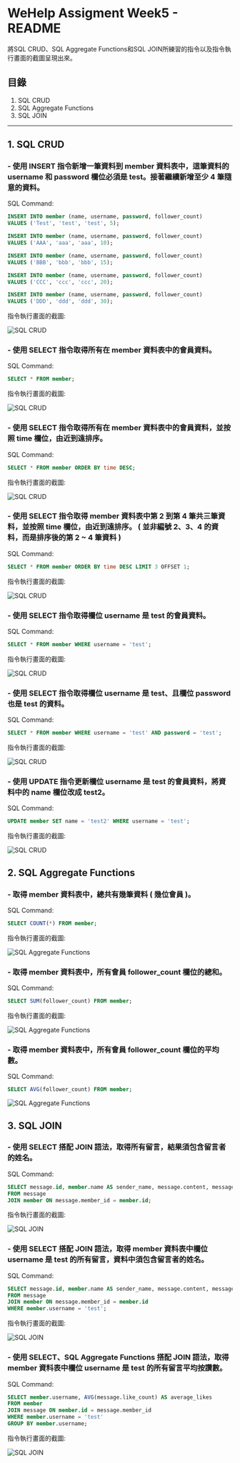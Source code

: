 # WeHelp Assigment Week5 - README

將SQL CRUD、SQL Aggregate Functions和SQL JOIN所練習的指令以及指令執⾏畫⾯的截圖呈現出來。

## 目錄

1. SQL CRUD
2. SQL Aggregate Functions
3. SQL JOIN

---

## 1. SQL CRUD

### - 使⽤ INSERT 指令新增⼀筆資料到 member 資料表中，這筆資料的 username 和 password 欄位必須是 test。接著繼續新增⾄少 4 筆隨意的資料。
SQL Command:
```sql
INSERT INTO member (name, username, password, follower_count)
VALUES ('Test', 'test', 'test', 5);

INSERT INTO member (name, username, password, follower_count)
VALUES ('AAA', 'aaa', 'aaa', 10);

INSERT INTO member (name, username, password, follower_count)
VALUES ('BBB', 'bbb', 'bbb', 15);

INSERT INTO member (name, username, password, follower_count)
VALUES ('CCC', 'ccc', 'ccc', 20);

INSERT INTO member (name, username, password, follower_count)
VALUES ('DDD', 'ddd', 'ddd', 30);
```
指令執⾏畫⾯的截圖:

![SQL CRUD](https://github.com/kyhuang0427/wehelp-assignment.io/blob/1a26cddcc5922078188ae76a9b924f89e4479911/week5/png/3-1.png)

### - 使⽤ SELECT 指令取得所有在 member 資料表中的會員資料。
SQL Command:
```sql
SELECT * FROM member;
```
指令執⾏畫⾯的截圖:

![SQL CRUD](https://github.com/kyhuang0427/wehelp-assignment.io/blob/1a26cddcc5922078188ae76a9b924f89e4479911/week5/png/3-2.png)

### - 使⽤ SELECT 指令取得所有在 member 資料表中的會員資料，並按照 time 欄位，由近到遠排序。
SQL Command:
```sql
SELECT * FROM member ORDER BY time DESC;
```
指令執⾏畫⾯的截圖:

![SQL CRUD](https://github.com/kyhuang0427/wehelp-assignment.io/blob/1a26cddcc5922078188ae76a9b924f89e4479911/week5/png/3-3.png)

### - 使⽤ SELECT 指令取得 member 資料表中第 2 到第 4 筆共三筆資料，並按照 time 欄位，由近到遠排序。 ( 並非編號 2、3、4 的資料，⽽是排序後的第 2 ~ 4 筆資料 )
SQL Command:
```sql
SELECT * FROM member ORDER BY time DESC LIMIT 3 OFFSET 1;
```
指令執⾏畫⾯的截圖:

![SQL CRUD](https://github.com/kyhuang0427/wehelp-assignment.io/blob/1a26cddcc5922078188ae76a9b924f89e4479911/week5/png/3-4.png)

### - 使⽤ SELECT 指令取得欄位 username 是 test 的會員資料。
SQL Command:
```sql
SELECT * FROM member WHERE username = 'test';
```
指令執⾏畫⾯的截圖:

![SQL CRUD](https://github.com/kyhuang0427/wehelp-assignment.io/blob/1a26cddcc5922078188ae76a9b924f89e4479911/week5/png/3-5.png)

### - 使⽤ SELECT 指令取得欄位 username 是 test、且欄位 password 也是 test 的資料。
SQL Command:
```sql
SELECT * FROM member WHERE username = 'test' AND password = 'test';
```
指令執⾏畫⾯的截圖:

![SQL CRUD](https://github.com/kyhuang0427/wehelp-assignment.io/blob/1a26cddcc5922078188ae76a9b924f89e4479911/week5/png/3-6.png)

### - 使⽤ UPDATE 指令更新欄位 username 是 test 的會員資料，將資料中的 name 欄位改成 test2。
SQL Command:
```sql
UPDATE member SET name = 'test2' WHERE username = 'test';
```
指令執⾏畫⾯的截圖:

![SQL CRUD](https://github.com/kyhuang0427/wehelp-assignment.io/blob/1a26cddcc5922078188ae76a9b924f89e4479911/week5/png/3-7.png)

## 2. SQL Aggregate Functions
### - 取得 member 資料表中，總共有幾筆資料 ( 幾位會員 )。
SQL Command:
```sql
SELECT COUNT(*) FROM member;
```
指令執⾏畫⾯的截圖:

![SQL Aggregate Functions](https://github.com/kyhuang0427/wehelp-assignment.io/blob/1a26cddcc5922078188ae76a9b924f89e4479911/week5/png/4-1.png)

### - 取得 member 資料表中，所有會員 follower_count 欄位的總和。
SQL Command:
```sql
SELECT SUM(follower_count) FROM member;
```
指令執⾏畫⾯的截圖:

![SQL Aggregate Functions](https://github.com/kyhuang0427/wehelp-assignment.io/blob/1a26cddcc5922078188ae76a9b924f89e4479911/week5/png/4-2.png)

### - 取得 member 資料表中，所有會員 follower_count 欄位的平均數。
SQL Command:
```sql
SELECT AVG(follower_count) FROM member;
```
![SQL Aggregate Functions](https://github.com/kyhuang0427/wehelp-assignment.io/blob/1a26cddcc5922078188ae76a9b924f89e4479911/week5/png/4-3.png)

## 3. SQL JOIN
### - 使⽤ SELECT 搭配 JOIN 語法，取得所有留⾔，結果須包含留⾔者的姓名。
SQL Command:
```sql
SELECT message.id, member.name AS sender_name, message.content, message.like_count, message.time
FROM message
JOIN member ON message.member_id = member.id;
```
指令執⾏畫⾯的截圖:

![SQL JOIN](https://github.com/kyhuang0427/wehelp-assignment.io/blob/1a26cddcc5922078188ae76a9b924f89e4479911/week5/png/5-1.png)

### - 使⽤ SELECT 搭配 JOIN 語法，取得 member 資料表中欄位 username 是 test 的所有留⾔，資料中須包含留⾔者的姓名。
SQL Command:
```sql
SELECT message.id, member.name AS sender_name, message.content, message.like_count, message.time
FROM message
JOIN member ON message.member_id = member.id
WHERE member.username = 'test';
```
指令執⾏畫⾯的截圖:

![SQL JOIN](https://github.com/kyhuang0427/wehelp-assignment.io/blob/1a26cddcc5922078188ae76a9b924f89e4479911/week5/png/5-2.png)

### - 使⽤ SELECT、SQL Aggregate Functions 搭配 JOIN 語法，取得 member 資料表中欄位 username 是 test 的所有留⾔平均按讚數。
SQL Command:
```sql
SELECT member.username, AVG(message.like_count) AS average_likes
FROM member
JOIN message ON member.id = message.member_id
WHERE member.username = 'test'
GROUP BY member.username;
```
指令執⾏畫⾯的截圖:

![SQL JOIN](https://github.com/kyhuang0427/wehelp-assignment.io/blob/1a26cddcc5922078188ae76a9b924f89e4479911/week5/png/5-3.png)






